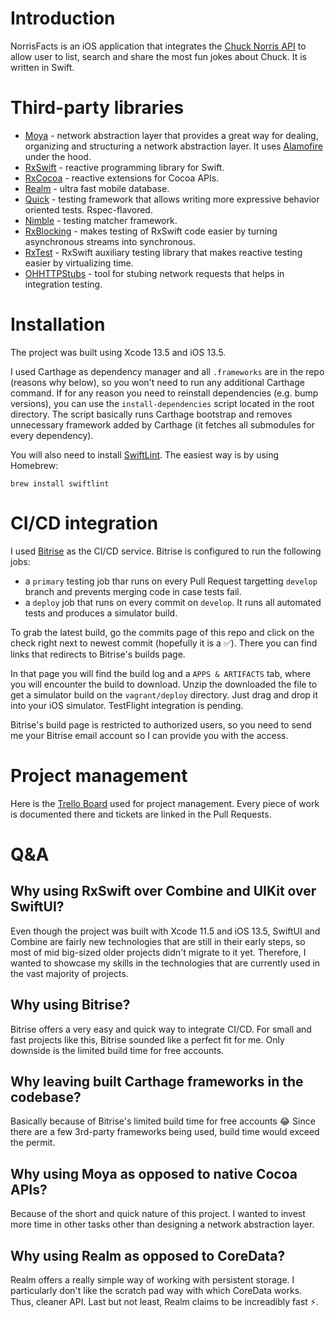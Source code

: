 # Introduction
NorrisFacts is an iOS application that integrates the [Chuck Norris API](https://api.chucknorris.io) to allow user to list, search and share the most fun jokes about Chuck. It is written in Swift.

# Third-party libraries
- [Moya](https://github.com/Moya/Moya) - network abstraction layer that provides a great way for dealing, organizing and structuring a network abstraction layer. It uses [Alamofire](https://github.com/Alamofire/Alamofire) under the hood.
- [RxSwift](https://github.com/ReactiveX/RxSwift) - reactive programming library for Swift.
- [RxCocoa](https://github.com/ReactiveX/RxSwift/tree/master/RxCocoa) - reactive extensions for Cocoa APIs.
- [Realm](https://github.com/realm/realm-cocoa) - ultra fast mobile database.
- [Quick](https://github.com/Quick/Quick) - testing framework that allows writing more expressive behavior oriented tests. Rspec-flavored.
- [Nimble](https://github.com/Quick/Nimble) - testing matcher framework.
- [RxBlocking](https://github.com/ReactiveX/RxSwift/tree/master/RxBlocking) - makes testing of RxSwift code easier by turning asynchronous streams into synchronous.
- [RxTest](https://github.com/ReactiveX/RxSwift/tree/master/RxTest) - RxSwift auxiliary testing library that makes reactive testing easier by virtualizing time.
- [OHHTTPStubs](https://github.com/AliSoftware/OHHTTPStubs) - tool for stubing network requests that helps in integration testing.

# Installation
The project was built using Xcode 13.5 and iOS 13.5.

I used Carthage as dependency manager and all `.frameworks` are in the repo (reasons why below), so you won't need to run any additional Carthage command. If for any reason you need to reinstall dependencies (e.g. bump versions), you can use the `install-dependencies` script located in the root directory. The script basically runs Carthage bootstrap and removes unnecessary framework added by Carthage (it fetches all submodules for every dependency).

You will also need to install [SwiftLint](https://github.com/realm/SwiftLint). The easiest way is by using Homebrew:
```
brew install swiftlint
```

# CI/CD integration
I used [Bitrise](https://www.bitrise.io) as the CI/CD service. Bitrise is configured to run the following jobs:
- a `primary` testing job thar runs on every Pull Request targetting `develop` branch and prevents merging code in case tests fail.
- a `deploy` job that runs on every commit on `develop`. It runs all automated tests and produces a simulator build.

To grab the latest build, go the commits page of this repo and click on the check right next to newest commit (hopefully it is a ✅). There you can find links that redirects to Bitrise's builds page.

In that page you will find the build log and a `APPS & ARTIFACTS` tab, where you will encounter the build to download. Unzip the downloaded the file to get a simulator build on the `vagrant/deploy` directory. Just drag and drop it into your iOS simulator. TestFlight integration is pending.

Bitrise's build page is restricted to authorized users, so you need to send me your Bitrise email account so I can provide you with the access.

# Project management
Here is the [Trello Board](https://trello.com/b/XmkNtJzX/norrisfacts) used for project management. Every piece of work is documented there and tickets are linked in the Pull Requests.

# Q&A
## Why using RxSwift over Combine and UIKit over SwiftUI?
Even though the project was built with Xcode 11.5 and iOS 13.5, SwiftUI and Combine are fairly new technologies that are still in their early steps, so most of mid big-sized older projects didn't migrate to it yet. Therefore, I wanted to showcase my skills in the technologies that are currently used in the vast majority of projects.

## Why using Bitrise?
Bitrise offers a very easy and quick way to integrate CI/CD. For small and fast projects like this, Bitrise sounded like a perfect fit for me. Only downside is the limited build time for free accounts.

## Why leaving built Carthage frameworks in the codebase?
Basically because of Bitrise's limited build time for free accounts 😂 Since there are a few 3rd-party frameworks being used, build time would exceed the permit.

## Why using Moya as opposed to native Cocoa APIs?
Because of the short and quick nature of this project. I wanted to invest more time in other tasks other than designing a network abstraction layer.

## Why using Realm as opposed to CoreData?
Realm offers a really simple way of working with persistent storage. I particularly don't like the scratch pad way with which CoreData works. Thus, cleaner API. Last but not least, Realm claims to be increadibly fast ⚡️.
